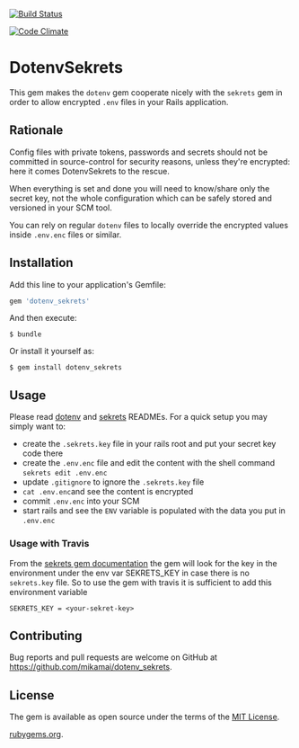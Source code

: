 [![Build Status](https://travis-ci.org/mikamai/dotenv_sekrets.svg?branch=master)](https://travis-ci.org/mikamai/dotenv_sekrets)

[![Code Climate](https://codeclimate.com/github/codeclimate/codeclimate/badges/gpa.svg)](https://codeclimate.com/github/mikamai/dotenv_sekrets)

# DotenvSekrets

This gem makes the `dotenv` gem cooperate nicely with the `sekrets` gem in order to allow encrypted `.env` files in your Rails application.


## Rationale

Config files with private tokens, passwords and secrets should not be committed in source-control for security reasons, unless they're encrypted: here it comes DotenvSekrets to the rescue.

When everything is set and done you will need to know/share only the secret key, not the whole configuration which can be safely stored and versioned in your SCM tool.

You can rely on regular `dotenv` files to locally override the encrypted values inside `.env.enc` files or similar.


## Installation

Add this line to your application's Gemfile:

```ruby
gem 'dotenv_sekrets'
```

And then execute:

    $ bundle

Or install it yourself as:

    $ gem install dotenv_sekrets

## Usage

Please read [dotenv](https://github.com/bkeepers/dotenv) and [sekrets](https://github.com/ahoward/sekrets) READMEs.
For a quick setup you may simply want to:
* create the `.sekrets.key` file in your rails root and put your secret key code there
* create the `.env.enc` file and edit the content with the shell command `sekrets edit .env.enc`
* update `.gitignore` to ignore the `.sekrets.key` file
* `cat .env.enc`and see the content is encrypted
* commit `.env.enc` into your SCM
* start rails and see the `ENV` variable is populated with the data you put in `.env.enc`

### Usage with Travis
From the [sekrets gem documentation](https://github.com/ahoward/sekrets#key-lookup) the gem will look for the key in the environment under the env var SEKRETS_KEY in case there is no `sekrets.key` file.
So to use the gem with travis it is sufficient to add this environment variable
```
SEKRETS_KEY = <your-sekret-key>
```

## Contributing

Bug reports and pull requests are welcome on GitHub at https://github.com/mikamai/dotenv_sekrets.


## License

The gem is available as open source under the terms of the [MIT License](http://opensource.org/licenses/MIT).


[rubygems.org](https://github.com/).
